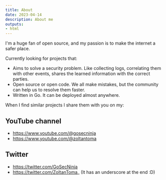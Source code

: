```yaml
---
title: About
date: 2023-04-14
description: About me
outputs:
- html
---
```


I'm a huge fan of open source, and my passion is to make the internet a safer place.

Currently looking for projects that:

- Aims to solve a security problem. Like collecting logs, correlating them with other events, shares the learned information with the correct parties.
- Open source or open code. We all make mistakes, but the community can help us to resolve them faster.
- Written in Go. It can be deployed almost anywhere.

When I find similar projects I share them with you on my:

## YouTube channel 
- https://www.youtube.com/@gosecninja
- https://www.youtube.com/@zoltantoma

## Twitter 
- https://twitter.com/GoSecNinja
- https://twitter.com/ZoltanToma_ (It has an underscore at the end :D)
